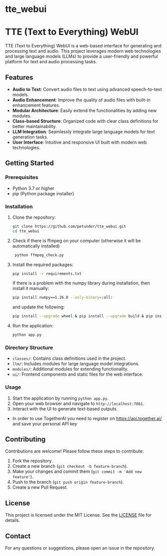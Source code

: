 # tte_webui
# TTE (Text to Everything) WebUI

TTE (Text to Everything) WebUI is a web-based interface for generating and processing text and audio. This project leverages modern web technologies and large language models (LLMs) to provide a user-friendly and powerful platform for text and audio processing tasks.

## Features

- **Audio to Text**: Convert audio files to text using advanced speech-to-text models.
- **Audio Enhancement**: Improve the quality of audio files with built-in enhancement features.
- **Modular Architecture**: Easily extend the functionalities by adding new modules.
- **Class-based Structure**: Organized code with clear class definitions for better maintainability.
- **LLM Integration**: Seamlessly integrate large language models for text generation tasks.
- **User Interface**: Intuitive and responsive UI built with modern web technologies.

## Getting Started

### Prerequisites

- Python 3.7 or higher
- pip (Python package installer)

### Installation

1. Clone the repository:
    ```sh
    git clone https://github.com/petunder/tte_webui.git
    cd tte_webui
    ```
2. Сheck if there is ffmpeg on your computer (otherwise it will be automatically installed)
   ```sh
    python ffmpeg_check.py
    ```

3. Install the required packages:
    ```sh
    pip install -r requirements.txt
    ```
   If there is a problem with the numpy library during installation, then install it manually:
   ```sh
   pip install numpy==1.26.0 --only-binary=:all:
   ```
   and update the following:
   ```sh
   pip install --upgrade wheel & pip install --upgrade build & pip install --upgrade cython
   ```   

4. Run the application:
    ```sh
    python app.py
    ```

### Directory Structure

- `classes/`: Contains class definitions used in the project.
- `llm/`: Includes modules for large language model integrations.
- `modules/`: Additional modules for extending functionality.
- `ui/`: Frontend components and static files for the web interface.

### Usage

1. Start the application by running `python app.py`.
2. Open your web browser and navigate to `http://localhost:7861`.
3. Interact with the UI to generate text-based outputs.
* In order to use TogetherAI you need to register on https://api.together.ai/ and save your personal API key

## Contributing

Contributions are welcome! Please follow these steps to contribute:

1. Fork the repository.
2. Create a new branch (`git checkout -b feature-branch`).
3. Make your changes and commit them (`git commit -m 'Add new feature'`).
4. Push to the branch (`git push origin feature-branch`).
5. Create a new Pull Request.

## License

This project is licensed under the MIT License. See the [LICENSE](LICENSE) file for details.

## Contact

For any questions or suggestions, please open an issue in the repository.

